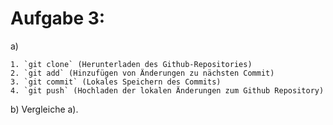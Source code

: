 # Aufgabe 3:


a) 

    1. `git clone` (Herunterladen des Github-Repositories)
    2. `git add` (Hinzufügen von Änderungen zu nächsten Commit)
    3. `git commit` (Lokales Speichern des Commits)
    4. `git push` (Hochladen der lokalen Änderungen zum Github Repository)

b)
 Vergleiche a).